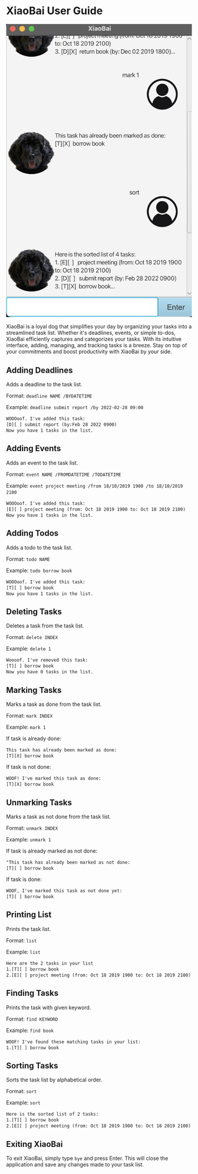 # XiaoBai User Guide

![](Ui.png)

XiaoBai is a loyal dog that simplifies your day by organizing your tasks into a streamlined task list. Whether it's deadlines, events, or simple to-dos, XiaoBai efficiently captures and categorizes your tasks. With its intuitive interface, adding, managing, and tracking tasks is a breeze. Stay on top of your commitments and boost productivity with XiaoBai by your side.

## Adding Deadlines

Adds a deadline to the task list.

Format: `deadline NAME /BYDATETIME`

Example: `deadline submit report /by 2022-02-28 09:00`

```
WOOOoof. I've added this task:
[D][ ] submit report (by:Feb 28 2022 0900)
Now you have 1 tasks in the list.
```

## Adding Events

Adds an event to the task list.

Format: `event NAME /FROMDATETIME /TODATETIME`

Example: `event project meeting /from 18/10/2019 1900 /to 18/10/2019 2100`

```
WOOOoof. I've added this task:
[E][ ] project meeting (from: Oct 18 2019 1900 to: Oct 18 2019 2100)
Now you have 1 tasks in the list.
```

## Adding Todos

Adds a todo to the task list.

Format: `todo NAME`

Example: `todo borrow book`

```
WOOOoof. I've added this task:
[T][ ] borrow book
Now you have 1 tasks in the list.
```

## Deleting Tasks

Deletes a task from the task list.

Format: `delete INDEX`

Example: `delete 1`

```
Woooof. I've removed this task:
[T][ ] borrow book
Now you have 0 tasks in the list.
```

## Marking Tasks

Marks a task as done from the task list.

Format: `mark INDEX`

Example: `mark 1`

If task is already done:
```
This task has already been marked as done:
[T][X] borrow book
```

If task is not done:
```
WOOF! I've marked this task as done:
[T][X] borrow book
```

## Unmarking Tasks

Marks a task as not done from the task list.

Format: `unmark INDEX`

Example: `unmark 1`

If task is already marked as not done:
```
"This task has already been marked as not done:
[T][ ] borrow book
```

If task is done:
```
WOOF, I've marked this task as not done yet:
[T][ ] borrow book
```

## Printing List

Prints the task list.

Format: `list`

Example: `list`

```
Here are the 2 tasks in your list
1.[T][ ] borrow book
2.[E][ ] project meeting (from: Oct 18 2019 1900 to: Oct 18 2019 2100)
```

## Finding Tasks

Prints the task with given keyword.

Format: `find KEYWORD`

Example: `find book`

```
WOOF! I've found these matching tasks in your list:
1.[T][ ] borrow book
```

## Sorting Tasks

Sorts the task list by alphabetical order.

Format: `sort`

Example: `sort`

```
Here is the sorted list of 2 tasks:
1.[T][ ] borrow book
2.[E][ ] project meeting (from: Oct 18 2019 1900 to: Oct 18 2019 2100)
```

## Exiting XiaoBai

To exit XiaoBai, simply type `bye` and press Enter. 
This will close the application and save any changes made to your task list.
